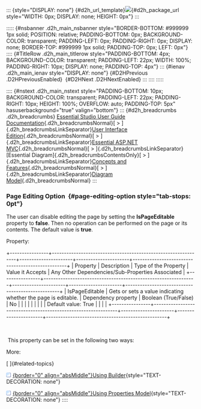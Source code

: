 ::: {style="DISPLAY: none"}
[](ms-xhelp:///?Id=d2h_url_template){#d2h_url_template}![](!package_url!){#d2h_package_url style="WIDTH: 0px; DISPLAY: none; HEIGHT: 0px"}
:::

::::: {#nsbanner .d2h_main_nsbanner style="BORDER-BOTTOM: #999999 1px solid; POSITION: relative; PADDING-BOTTOM: 0px; BACKGROUND-COLOR: transparent; PADDING-LEFT: 0px; PADDING-RIGHT: 0px; DISPLAY: none; BORDER-TOP: #999999 1px solid; PADDING-TOP: 0px; LEFT: 0px"}
:::: {#TitleRow .d2h_main_titlerow style="PADDING-BOTTOM: 4px; BACKGROUND-COLOR: transparent; PADDING-LEFT: 22px; WIDTH: 100%; PADDING-RIGHT: 10px; DISPLAY: none; PADDING-TOP: 4px"}
::: {#ienav .d2h_main_ienav style="DISPLAY: none"}
[](ms-xhelp:///?Id=be19c280-2b22-42bc-855f-c6c4be06cdab){#D2HPrevious .D2HPreviousEnabled}  [](ms-xhelp:///?Id=8dd9b2d5-7d20-4d01-b355-cee8a8d22aad){#D2HNext .D2HNextEnabled}
:::
::::
:::::

:::: {#nstext .d2h_main_nstext style="PADDING-BOTTOM: 10px; BACKGROUND-COLOR: transparent; PADDING-LEFT: 22px; PADDING-RIGHT: 10px; HEIGHT: 100%; OVERFLOW: auto; PADDING-TOP: 5px" hasuserbackground="true" valign="bottom"}
::: {#d2h_breadcrumbs .d2h_breadcrumbs}
[Essential Studio User Guide Documentation](ms-xhelp:///?Id=12457748-09e3-4d74-a240-8e049cedf030){.d2h_breadcrumbsNormal}[ \> ]{.d2h_breadcrumbsLinkSeparator}[User Interface Edition](ms-xhelp:///?Id=c29296b7-531c-413b-a0ec-488ca1f7f669){.d2h_breadcrumbsNormal}[ \> ]{.d2h_breadcrumbsLinkSeparator}[Essential ASP.NET MVC](ms-xhelp:///?Id=4b14e7d1-65c4-4f67-b1aa-2c37709905a5){.d2h_breadcrumbsNormal}[ \> ]{.d2h_breadcrumbsLinkSeparator}[Essential Diagram]{.d2h_breadcrumbsContentsOnly}[ \> ]{.d2h_breadcrumbsLinkSeparator}[Concepts and Features](ms-xhelp:///?Id=04839cdf-94fc-4d24-9f6b-119fdbd7bbfb){.d2h_breadcrumbsNormal}[ \> ]{.d2h_breadcrumbsLinkSeparator}[Diagram Model](ms-xhelp:///?Id=be19c280-2b22-42bc-855f-c6c4be06cdab){.d2h_breadcrumbsNormal}
:::

### Page Editing Option  {#page-editing-option style="tab-stops: 0pt"}

The user can disable editing the page by setting the **IsPageEditable** property to **false**. Then no operation can be performed on the page or its contents. The default value is **true**.

Property: 

+----------------+---------------------------------------------------------------+----------------------+----------------------+--------------------------------------------------+
| Property       | Description                                                   | Type of the Property | Value it Accepts     | Any Other Dependencies/Sub-Properties Associated |
+----------------+---------------------------------------------------------------+----------------------+----------------------+--------------------------------------------------+
| IsPageEditable | Gets or sets a value indicating whether the page is editable. | Dependency property  | Boolean (True/False) | No                                               |
|                |                                                               |                      |                      |                                                  |
|                | Default value: True                                           |                      |                      |                                                  |
+----------------+---------------------------------------------------------------+----------------------+----------------------+--------------------------------------------------+

 

 This property can be set in the following two ways: 

More:

[ ]{#related-topics}

[![](button.gif){border="0" align="absMiddle"}Using Builder](ms-xhelp:///?Id=1dbe9782-bd0e-409c-8ed3-4ef24a2c58d4){style="TEXT-DECORATION: none"}

[![](button.gif){border="0" align="absMiddle"}Using Properties Model](ms-xhelp:///?Id=32257aad-8f6b-416b-81e7-95960f9970e6){style="TEXT-DECORATION: none"}
::::
